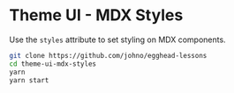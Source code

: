# Theme UI - MDX Styles

Use the `styles` attribute to set styling on MDX components.

```sh
git clone https://github.com/johno/egghead-lessons
cd theme-ui-mdx-styles
yarn
yarn start
```
